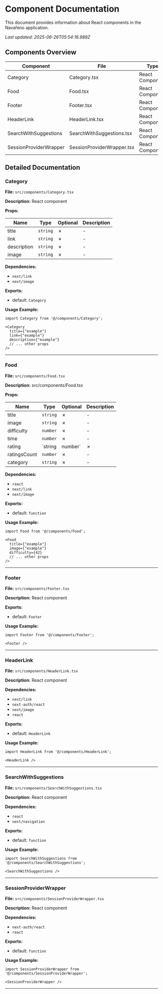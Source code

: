 # Component Documentation

This document provides information about React components in the Navařeno application.

*Last updated: 2025-06-26T05:54:16.989Z*

## Components Overview

| Component | File | Type | Props |
|-----------|------|------|-------|
| Category | Category.tsx | React Component | 4 |
| Food | Food.tsx | React Component | 7 |
| Footer | Footer.tsx | React Component | 0 |
| HeaderLink | HeaderLink.tsx | React Component | 0 |
| SearchWithSuggestions | SearchWithSuggestions.tsx | React Component | 0 |
| SessionProviderWrapper | SessionProviderWrapper.tsx | React Component | 0 |

## Detailed Documentation

### Category

**File:** `src/components/Category.tsx`

**Description:** React component

**Props:**

| Name | Type | Optional | Description |
|------|------|----------|-------------|
| title | `string` | ✗ | - |
| link | `string` | ✗ | - |
| description | `string` | ✗ | - |
| image | `string` | ✗ | - |

**Dependencies:**
- `next/link`
- `next/image`

**Exports:**
- default: `Category`

**Usage Example:**
```tsx
import Category from '@/components/Category';

<Category
  title={"example"}
  link={"example"}
  description={"example"}
  // ... other props
/>
```

---

### Food

**File:** `src/components/Food.tsx`

**Description:** src/components/Food.tsx

**Props:**

| Name | Type | Optional | Description |
|------|------|----------|-------------|
| title | `string` | ✗ | - |
| image | `string` | ✗ | - |
| difficulty | `number` | ✗ | - |
| time | `number` | ✗ | - |
| rating | `string | number` | ✗ | - |
| ratingsCount | `number` | ✗ | - |
| category | `string` | ✗ | - |

**Dependencies:**
- `react`
- `next/link`
- `next/image`

**Exports:**
- default: `function`

**Usage Example:**
```tsx
import Food from '@/components/Food';

<Food
  title={"example"}
  image={"example"}
  difficulty={42}
  // ... other props
/>
```

---

### Footer

**File:** `src/components/Footer.tsx`

**Description:** React component

**Exports:**
- default: `Footer`

**Usage Example:**
```tsx
import Footer from '@/components/Footer';

<Footer />
```

---

### HeaderLink

**File:** `src/components/HeaderLink.tsx`

**Description:** React component

**Dependencies:**
- `next/link`
- `next-auth/react`
- `next/image`
- `react`

**Exports:**
- default: `HeaderLink`

**Usage Example:**
```tsx
import HeaderLink from '@/components/HeaderLink';

<HeaderLink />
```

---

### SearchWithSuggestions

**File:** `src/components/SearchWithSuggestions.tsx`

**Description:** React component

**Dependencies:**
- `react`
- `next/navigation`

**Exports:**
- default: `function`

**Usage Example:**
```tsx
import SearchWithSuggestions from '@/components/SearchWithSuggestions';

<SearchWithSuggestions />
```

---

### SessionProviderWrapper

**File:** `src/components/SessionProviderWrapper.tsx`

**Description:** React component

**Dependencies:**
- `next-auth/react`
- `react`

**Exports:**
- default: `function`

**Usage Example:**
```tsx
import SessionProviderWrapper from '@/components/SessionProviderWrapper';

<SessionProviderWrapper />
```

---

